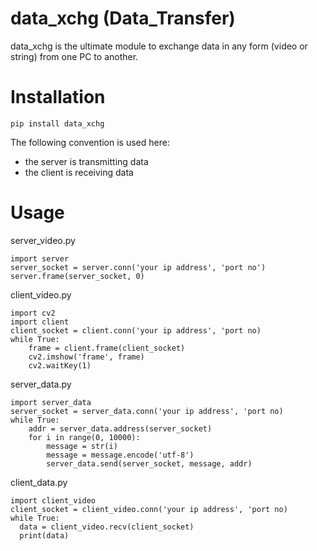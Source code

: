 # data_xchg  (Data_Transfer)

data_xchg is the ultimate module to exchange data in any form (video or string) from one PC to another.

Installation
============

    pip install data_xchg

The following convention is used here: 
* the server is transmitting data
* the client is receiving data

Usage
============

server_video.py 

    import server
    server_socket = server.conn('your ip address', 'port no')
    server.frame(server_socket, 0) 

client_video.py

    import cv2
    import client
    client_socket = client.conn('your ip address', 'port no)
    while True:
        frame = client.frame(client_socket)
        cv2.imshow('frame', frame)
        cv2.waitKey(1)
        
 server_data.py
 
    import server_data
    server_socket = server_data.conn('your ip address', 'port no)
    while True:
        addr = server_data.address(server_socket)
        for i in range(0, 10000):
            message = str(i)
            message = message.encode('utf-8')
            server_data.send(server_socket, message, addr)
            
            
client_data.py

    import client_video
    client_socket = client_video.conn('your ip address', 'port no)
    while True:
      data = client_video.recv(client_socket)
      print(data)

